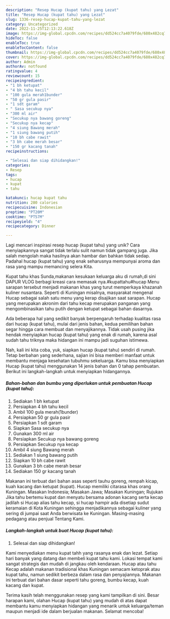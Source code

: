 ```yaml
---
description: "Resep Hucap (kupat tahu) yang Lezat"
title: "Resep Hucap (kupat tahu) yang Lezat"
slug: 1336-resep-hucap-kupat-tahu-yang-lezat
category: Uncategorized
date: 2022-11-25T12:13:22.618Z
image: https://img-global.cpcdn.com/recipes/dd524cc7a4079fde/680x482cq70/hucap-kupat-tahu-foto-resep-utama.jpg
hideToc: false
enableToc: true
enableTocContent: false
thumbnail: https://img-global.cpcdn.com/recipes/dd524cc7a4079fde/680x482cq70/hucap-kupat-tahu-foto-resep-utama.jpg
cover: https://img-global.cpcdn.com/recipes/dd524cc7a4079fde/680x482cq70/hucap-kupat-tahu-foto-resep-utama.jpg
author: Admin
authorAv: notfound
ratingvalue: 4
reviewcount: 15
recipeingredient:
- "1 bh ketupat"
- "4 bh tahu kecil"
- "100 gula merah1bunder"
- "50 gr gula pasir"
- "1 sdt garam"
- " Sasa secukup nya"
- "300 ml air"
- "Secukup nya bawang goreng"
- "Secukup nya kecap"
- "4 siung Bawang merah"
- "1 siung bawang putih"
- "10 bh cabe rawit"
- "3 bh cabe merah besar"
- "150 gr kacang tanah"
recipeinstructions:

- "Selesai dan siap dihidangkan!"
categories:
- Resep
tags:
- hucap
- kupat
- tahu

katakunci: hucap kupat tahu 
nutrition: 280 calories
recipecuisine: Indonesian
preptime: "PT20M"
cooktime: "PT57M"
recipeyield: "4"
recipecategory: Dinner

---
```





Lagi mencari inspirasi resep hucap (kupat tahu) yang unik? Cara menyiapkannya sangat tidak terlalu sulit namun tidak gampang juga. Jika salah mengolah maka hasilnya akan hambar dan bahkan tidak sedap. Padahal hucap (kupat tahu) yang enak seharusnya mempunyai aroma dan rasa yang mampu memancing selera Kita.





Kupat tahu khas Sunda,makanan kesukaan keluarga aku di rumah,di sini DAPUR VLOG berbagi kreasi cara memasak nya.#kupattahu#hucap Menu sarapan tersebut menjadi makanan khas yang turut memperkaya khazanah kuliner nusantara. Seperti di Kuningan misalnya, masyarakat mengenal Hucap sebagai salah satu menu yang kerap disajikan saat sarapan. Hucap yang merupakan akronim dari tahu kecap merupakan panganan yang mengombinasikan tahu putih dengan ketupat sebagai bahan dasarnya.

Ada beberapa hal yang sedikit banyak berpengaruh terhadap kualitas rasa dari hucap (kupat tahu), mulai dari jenis bahan, kedua pemilihan bahan segar hingga cara membuat dan menyajikannya. Tidak usah pusing jika hendak menyiapkan hucap (kupat tahu) yang enak di rumah, karena asal sudah tahu triknya maka hidangan ini mampu jadi suguhan istimewa.






Nah, kali ini kita coba, yuk, siapkan hucap (kupat tahu) sendiri di rumah. Tetap berbahan yang sederhana, sajian ini bisa memberi manfaat untuk membantu menjaga kesehatan tubuhmu sekeluarga. Kamu bisa menyiapkan Hucap (kupat tahu) menggunakan 14 jenis bahan dan 0 tahap pembuatan. Berikut ini langkah-langkah untuk menyiapkan hidangannya.

<!--inarticleads1-->

##### Bahan-bahan dan bumbu yang diperlukan untuk pembuatan Hucap (kupat tahu):

1. Sediakan 1 bh ketupat
1. Persiapkan 4 bh tahu kecil
1. Ambil 100 gula merah(1bunder)
1. Persiapkan 50 gr gula pasir
1. Persiapkan 1 sdt garam
1. Siapkan  Sasa secukup nya
1. Gunakan 300 ml air
1. Persiapkan Secukup nya bawang goreng
1. Persiapkan Secukup nya kecap
1. Ambil 4 siung Bawang merah
1. Sediakan 1 siung bawang putih
1. Siapkan 10 bh cabe rawit
1. Gunakan 3 bh cabe merah besar
1. Sediakan 150 gr kacang tanah


Makanan ini terbuat dari bahan asas seperti tauhu goreng, rempah kicap, kuah kacang dan ketupat (kupat). Hucap memiliki citarasa khas orang Kuningan. Masakan Indonesia; Masakan Jawa; Masakan Kuningan; Rujukan Jika tahu bertemu kupat dan menyatu bersama adonan kacang serta kecap jadilah si Hucap alias tahu kecap, si hucap hampir ada disetiap sudut keramaian di Kota Kuningan sehingga menjadikannya sebagai kuliner yang sering di jumpai saat Anda berwisata ke Kuningan. Masing-masing pedagang atau penjual Tentang Kami. 

<!--inarticleads2-->

##### Langkah-langkah untuk buat Hucap (kupat tahu):


1. Selesai dan siap dihidangkan!

Kami menyediakan menu kupat tahh yang rasanya enak dan lezat. Setiap hari banyak yang datang dan membeli kupat tahu kami. Lokasi tempat kami sangat strategis dan mudah di jangkau oleh kendaraan. Hucap atau tahu Kecap adalah makanan tradisional khas Kuningan semacam ketoprak atau kupat tahu, namun sedikit berbeza dalam rasa dan penyajiannya. Makanan ini terbuat dari bahan dasar seperti tahu goreng, bumbu kecap, kuah kacang dan kupat. 

Terima kasih telah menggunakan resep yang kami tampilkan di sini. Besar harapan kami, olahan Hucap (kupat tahu) yang mudah di atas dapat membantu kamu menyiapkan hidangan yang menarik untuk keluarga/teman maupun menjadi ide dalam berjualan makanan. Selamat mencoba!
